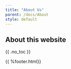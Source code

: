 ```yaml
---
title: "About Us"
parent: /docs/About
style: default
---
```


## About this website

{{ .no_toc }}

{{ %footer.html}}
